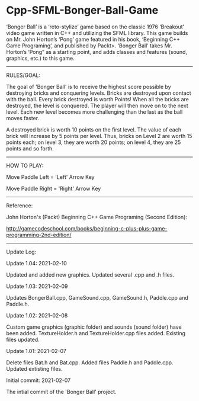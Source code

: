 # Cpp-SFML-Bonger-Ball-Game
‘Bonger Ball’ is a ‘reto-stylize’ game based on the classic 1976 ‘Breakout’ video game written in C++ and utilizing the SFML library.  This game builds on Mr. John Horton’s ‘Pong’ game featured in his book, ‘Beginning C++ Game Programing’, and published by Packt>.  ‘Bonger Ball’ takes Mr. Horton’s ‘Pong” as a starting point, and adds classes and features (sound, graphics, etc.) to this game.

-----------------------------

RULES/GOAL:

The goal of 'Bonger Ball' is to receive the highest score possible by destroying bricks and conquering levels.  Bricks are destroyed upon contact with the ball.  Every brick destroyed is worth Points!   When all the bricks are destroyed, the level is conquered.  The player will then move on to the next level.  Each new level becomes more challenging than the last as the ball moves faster.

A destroyed brick is worth 10 points on the first level.  The value of each brick will increase by 5 points per level.  Thus, bricks on Level 2 are worth 15 points each; on level 3, they are worth 20 points; on level 4, they are 25 points and so forth.

--------------------

HOW TO PLAY:

Move Paddle Left = 'Left' Arrow Key

Move Paddle Right = 'Right' Arrow Key

---------------------

Reference:

John Horton's (Packt) Beginning C++ Game Programing (Second Edition):

http://gamecodeschool.com/books/beginning-c-plus-plus-game-programming-2nd-edition/

-----------------

Update Log:


Update 1.04: 2021-02-10

Updated and added new graphics.  Updated several .cpp and .h files.


Update 1.03: 2021-02-09

Updates BongerBall.cpp, GameSound.cpp, GameSound.h, Paddle.cpp and Paddle.h.

Update 1.02: 2021-02-08

Custom game graphics (graphic folder) and sounds (sound folder) have been added.  TextureHolder.h and TextureHolder.cpp files added.  Existing files updated.


Update 1.01: 2021-02-07

Delete files Bat.h and Bat.cpp.  Added files Paddle.h and Paddle.cpp.  Updated extisting files.


Initial commit: 2021-02-07

The intial commit of the 'Bonger Ball' project.

